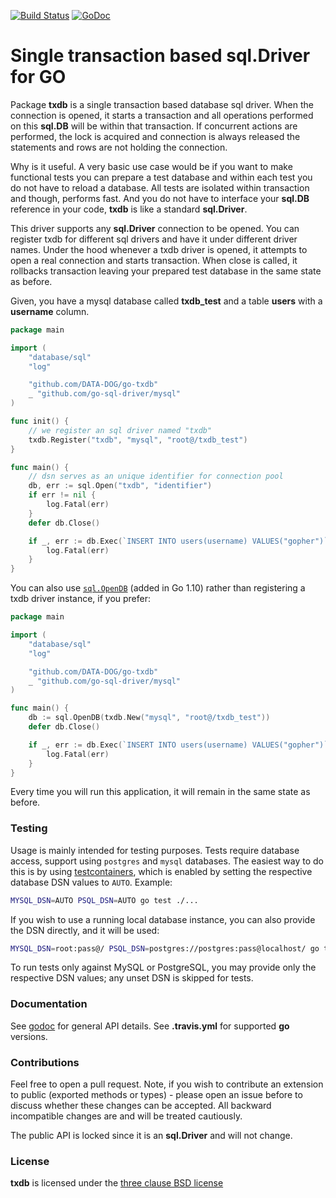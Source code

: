 [![Build Status](https://travis-ci.org/DATA-DOG/go-txdb.svg?branch=master)](https://travis-ci.org/DATA-DOG/go-txdb)
[![GoDoc](https://godoc.org/github.com/DATA-DOG/go-txdb?status.svg)](https://godoc.org/github.com/DATA-DOG/go-txdb)

# Single transaction based sql.Driver for GO

Package **txdb** is a single transaction based database sql driver. When the connection
is opened, it starts a transaction and all operations performed on this **sql.DB**
will be within that transaction. If concurrent actions are performed, the lock is
acquired and connection is always released the statements and rows are not holding the
connection.

Why is it useful. A very basic use case would be if you want to make functional tests
you can prepare a test database and within each test you do not have to reload a database.
All tests are isolated within transaction and though, performs fast. And you do not have
to interface your **sql.DB** reference in your code, **txdb** is like a standard **sql.Driver**.

This driver supports any **sql.Driver** connection to be opened. You can register txdb
for different sql drivers and have it under different driver names. Under the hood
whenever a txdb driver is opened, it attempts to open a real connection and starts
transaction. When close is called, it rollbacks transaction leaving your prepared
test database in the same state as before.

Given, you have a mysql database called **txdb_test** and a table **users** with a **username**
column.

``` go
package main

import (
    "database/sql"
    "log"

    "github.com/DATA-DOG/go-txdb"
    _ "github.com/go-sql-driver/mysql"
)

func init() {
    // we register an sql driver named "txdb"
    txdb.Register("txdb", "mysql", "root@/txdb_test")
}

func main() {
    // dsn serves as an unique identifier for connection pool
    db, err := sql.Open("txdb", "identifier")
    if err != nil {
        log.Fatal(err)
    }
    defer db.Close()

    if _, err := db.Exec(`INSERT INTO users(username) VALUES("gopher")`); err != nil {
        log.Fatal(err)
    }
}
```

You can also use [`sql.OpenDB`](https://golang.org/pkg/database/sql/#OpenDB) (added in Go 1.10) rather than registering a txdb driver instance, if you prefer:

``` go
package main

import (
    "database/sql"
    "log"

    "github.com/DATA-DOG/go-txdb"
    _ "github.com/go-sql-driver/mysql"
)

func main() {
    db := sql.OpenDB(txdb.New("mysql", "root@/txdb_test"))
    defer db.Close()

    if _, err := db.Exec(`INSERT INTO users(username) VALUES("gopher")`); err != nil {
        log.Fatal(err)
    }
}
```

Every time you will run this application, it will remain in the same state as before.

### Testing

Usage is mainly intended for testing purposes. Tests require database access, support using `postgres` and `mysql` databases. The easiest way to do this is by using [testcontainers](https://golang.testcontainers.org/), which is enabled by setting the respective database DSN values to `AUTO`. Example:

```bash
MYSQL_DSN=AUTO PSQL_DSN=AUTO go test ./...
```

If you wish to use a running local database instance, you can also provide the DSN directly, and it will be used:

```bash
MYSQL_DSN=root:pass@/ PSQL_DSN=postgres://postgres:pass@localhost/ go test ./...
```

To run tests only against MySQL or PostgreSQL, you may provide only the respective DSN values; any unset DSN is skipped for tests.

### Documentation

See [godoc][godoc] for general API details.
See **.travis.yml** for supported **go** versions.

### Contributions

Feel free to open a pull request. Note, if you wish to contribute an extension to public (exported methods or types) -
please open an issue before to discuss whether these changes can be accepted. All backward incompatible changes are
and will be treated cautiously.

The public API is locked since it is an **sql.Driver** and will not change.

### License

**txdb** is licensed under the [three clause BSD license][license]

[godoc]: http://godoc.org/github.com/DATA-DOG/go-txdb "Documentation on
godoc"

[golang]: https://golang.org/  "GO programming language"

[license]:http://en.wikipedia.org/wiki/BSD_licenses "The three clause BSD license"
